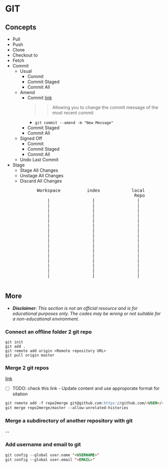 # GIT
## Concepts
- Pull
- Push
- Clone
- Checkout to
- Fetch
- Commit
    - Usual
        - Commit
        - Commit Staged
        - Commit All
    - Amend
        - Commit [link](https://stackoverflow.com/a/179147/2227070)
            >> Allowing you to change the commit message of the most recent commit
            - `git commit --amend -m "New Message"`
        - Commit Staged
        - Commit All
    - Signed Off
        - Commit
        - Commit Staged
        - Commit All
    - Undo Last Commit
- Stage
    - Stage All Changes
    - Unstage All Changes
    - Discard All Changes

<pre>
            Workspace          index            local            Remote
                                                 Repo             Repo
                |                |                |                |
                |                |                |                |
                |                |                |                |
                |                |                |                |
                |                |                |                |
                |                |                |                |
                |                |                |                |
                |                |                |                |
                |                |                |                |
                |                |                |                |
                |                |                |                |
                |                |                |                |
                |                |                |                |
                |                |                |                |
                |                |                |                |
                |                |                |                |

</pre>

## More
- _**Disclaimer**: This section is not an official resource and is for educational purposes only. The codes may be wrong or not suitable for a non-educational environment._
### Connect an offline folder 2 git repo
~~~git
git init
git add .
git remote add origin <Remote repository URL>
git pull origin master
~~~
### Merge 2 git repos
[link](https://medium.com/altcampus/how-to-merge-two-or-multiple-git-repositories-into-one-9f8a5209913f)
- [ ] TODO: check this link - Update content and use approporate format for sitation
~~~markdown
git remote add -f repo2merge git@github.com:https://github.com/<USER>/<REPO>
git merge repo2merge/master --allow-unrelated-histories
~~~
### Merge a subdirectory of another repository with git
--
### Add username and email to git
~~~markdown
git config --global user.name "<USERNAME>"
git config --global user.email "<EMAIL>"
~~~